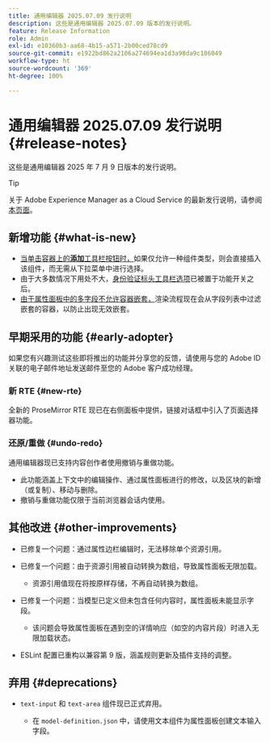 ```yaml
---
title: 通用编辑器 2025.07.09 发行说明
description: 这些是通用编辑器 2025.07.09 版本的发行说明。
feature: Release Information
role: Admin
exl-id: e10360b3-aa68-4b15-a571-2b00ced78cd9
source-git-commit: e1922bd862a2106a274694ea1d3a98da9c186049
workflow-type: ht
source-wordcount: '369'
ht-degree: 100%

---
```


# 通用编辑器 2025.07.09 发行说明 {#release-notes}

这些是通用编辑器 2025 年 7 月 9 日版本的发行说明。

>[!TIP]
>
>关于 Adobe Experience Manager as a Cloud Service 的最新发行说明，请参阅[本页面](/help/release-notes/release-notes-cloud/release-notes-current.md)。

## 新增功能 {#what-is-new}

* [当单击容器上的&#x200B;**添加**&#x200B;工具栏按钮时，](/help/sites-cloud/authoring/universal-editor/authoring.md#adding-components)如果仅允许一种组件类型，则会直接插入该组件，而无需从下拉菜单中进行选择。
* 由于大多数情况下用处不大，[身份验证标头工具栏选项](/help/sites-cloud/authoring/universal-editor/navigation.md#autentication-settings)已被置于功能开关之后。
* [由于属性面板中的多字段不允许容器嵌套，](/help/implementing/universal-editor/field-types.md#fields)渲染流程现在会从字段列表中过滤嵌套的容器，以防止出现无效嵌套。

## 早期采用的功能 {#early-adopter}

如果您有兴趣测试这些即将推出的功能并分享您的反馈，请使用与您的 Adobe ID 关联的电子邮件地址发送邮件至您的 Adobe 客户成功经理。

### 新 RTE {#new-rte}

全新的 ProseMirror RTE 现已在右侧面板中提供，链接对话框中引入了页面选择器功能。

### 还原/重做 {#undo-redo}

通用编辑器现已支持内容创作者使用撤销与重做功能。

* 此功能涵盖上下文中的编辑操作、通过属性面板进行的修改，以及区块的新增（或复制）、移动与删除。
* 撤销与重做功能仅限于当前浏览器会话内使用。

## 其他改进 {#other-improvements}

* 已修复一个问题：通过属性边栏编辑时，无法移除单个资源引用。
* 已修复一个问题：由于资源引用被自动转换为数组，导致属性面板无限加载。

   * 资源引用值现在将按原样存储，不再自动转换为数组。

* 已修复一个问题：当模型已定义但未包含任何内容时，属性面板未能显示字段。

   * 该问题会导致属性面板在遇到空的详情响应（如空的内容片段）时进入无限加载状态。

* ESLint 配置已重构以兼容第 9 版，涵盖规则更新及插件支持的调整。

## 弃用 {#deprecations}

* `text-input` 和 `text-area` 组件现已正式弃用。

   * 在 `model-definition.json` 中，请使用文本组件为属性面板创建文本输入字段。

